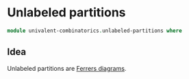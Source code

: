 # Unlabeled partitions

```agda
module univalent-combinatorics.unlabeled-partitions where
```

## Idea

Unlabeled partitions are [Ferrers diagrams](univalent-combinatorics.ferrers-diagrams.md).

